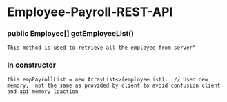 # Employee-Payroll-REST-API
### public Employee[] getEmployeeList()
```
This method is used to retrieve all the employee from server"
```
### In constructor
```
this.empPayrollList = new ArrayList<>(employeeList);  // Used new memory,  not the same as provided by client to avoid confusion client and api memory loaction
```
